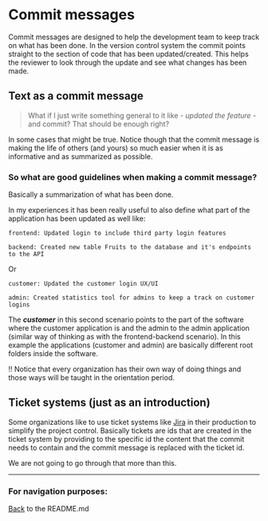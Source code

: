 # Commit messages

Commit messages are designed to help the development team to keep track on what has been done. In the version control system the commit points straight to the section of code that has been updated/created. This helps the reviewer to look through the update and see what changes has been made. 

## Text as a commit message

>What if I just write something general to it like - *updated the feature* - and commit? That should be enough right?

In some cases that might be true. Notice though that the commit message is making the life of others (and yours) so much easier when it is as informative and as summarized as possible. 

### So what are good guidelines when making a commit message?

Basically a summarization of what has been done. 

In my experiences it has been really useful to also define what part of the application has been updated as well like: 

```
frontend: Updated login to include third party login features
```

```
backend: Created new table Fruits to the database and it's endpoints to the API
```

Or

```
customer: Updated the customer login UX/UI
```

```
admin: Created statistics tool for admins to keep a track on customer logins
```

The ***customer*** in this second scenario points to the part of the software where the customer application is and the admin to the admin application (similar way of thinking as with the frontend-backend scenario). 
In this example the applications (customer and admin) are basically different root folders inside the software. 

!! Notice that every organization has their own way of doing things and those ways will be taught in the orientation period.

## Ticket systems (just as an introduction)

Some organizations like to use ticket systems like [Jira](https://www.atlassian.com/software/jira) in their production to simplify the project control. 
Basically tickets are ids that are created in the ticket system by providing to the specific id the content that the commit needs to contain and the commit message is replaced with the ticket id. 

We are not going to go through that more than this. 

--------------------------

### For navigation purposes:

[Back](../../README.md) to the README.md
